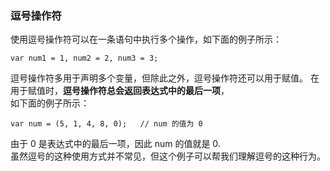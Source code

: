 ### 逗号操作符

使用逗号操作符可以在一条语句中执行多个操作，如下面的例子所示：  

	var num1 = 1, num2 = 2, num3 = 3;

逗号操作符多用于声明多个变量，但除此之外，逗号操作符还可以用于赋值。
在用于赋值时，**逗号操作符总会返回表达式中的最后一项**，  
如下面的例子所示：

	var num = (5, 1, 4, 8, 0);   // num 的值为 0

由于 0 是表达式中的最后一项，因此 num 的值就是 0.   
虽然逗号的这种使用方式并不常见，但这个例子可以帮我们理解逗号的这种行为。



